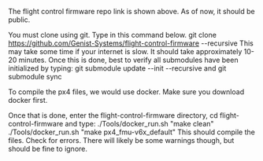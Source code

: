 The flight control firmware repo link is shown above. As of now, it should be public. 

You must clone using git. Type in this command below.
git clone https://github.com/Genist-Systems/flight-control-firmware --recursive
This may take some time if your internet is slow. It should take approximately 10-20 minutes.
Once this is done, best to verify all submodules have been initialized by typing:
git submodule update --init --recursive
and
git submodule sync

To compile the px4 files, we would use docker. Make sure you download docker first.

Once that is done, enter the flight-control-firmware directory,
cd flight-control-firmware
and type:
./Tools/docker_run.sh "make clean" 
./Tools/docker_run.sh "make px4_fmu-v6x_default"
This should compile the files. Check for errors. There will likely be some warnings though, but should be fine to ignore.
